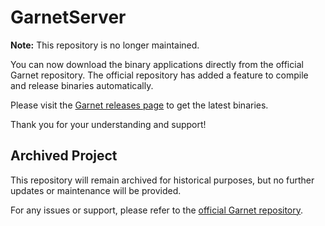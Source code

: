 # GarnetServer

**Note:** This repository is no longer maintained.

You can now download the binary applications directly from the official Garnet repository. The official repository has added a feature to compile and release binaries automatically. 

Please visit the [Garnet releases page](https://github.com/microsoft/garnet/releases/latest) to get the latest binaries.

Thank you for your understanding and support!

## Archived Project

This repository will remain archived for historical purposes, but no further updates or maintenance will be provided.

For any issues or support, please refer to the [official Garnet repository](https://github.com/microsoft/garnet).